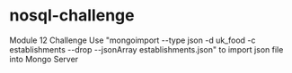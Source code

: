 # nosql-challenge
Module 12 Challenge
Use "mongoimport --type json -d uk_food -c establishments --drop --jsonArray establishments.json" to import json file into Mongo Server